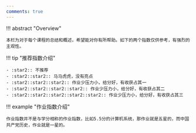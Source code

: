 ```yaml
---
comments: true
---
```


!!! abstract "Overview"

    本栏为对于每个课程的总结和概述，希望能对你有所帮助。如下的两个指数仅供参考，有强烈的主观性。

!!! tip "推荐指数介绍"

    - :star2:: 不推荐
    - :star2::star2:: 马马虎虎，没有亮点
    - :star2::star2::star2:: 作业少压力小，给分好，有收获占其一
    - :star2::star2::star2::star2:: 作业少压力小，给分好，有收获占其二
    - :star2::star2::star2::star2::star2:: 作业少压力小，给分好，有收获占其三
    
!!! example "作业指数介绍"

    作业指数并不是与学分相称的作业指数，比如5.5分的计算机系统，那作业就是五星的，而中国共产党历史，作业就是一星的。
    

<!-- <hr>
<span id="busuanzi_container_page_pv"><font size="3" color="grey">本文总阅读量<span id="busuanzi_value_page_pv"></span>次</font></span>
<br/> -->